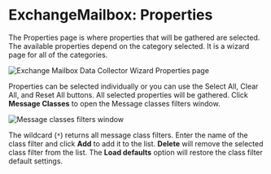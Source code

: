 # ExchangeMailbox: Properties

The Properties page is where properties that will be gathered are selected. The available properties depend on the category selected. It is a wizard page for all of the categories.

![Exchange Mailbox Data Collector Wizard Properties page](/img/product_docs/activitymonitor/activitymonitor/install/agent/properties.png)

Properties can be selected individually or you can use the Select All, Clear All, and Reset All buttons. All selected properties will be gathered. Click __Message Classes__ to open the Message classes filters window.

![Message classes filters window](/img/product_docs/accessanalyzer/accessanalyzer/enterpriseauditor/admin/datacollector/exchangepublicfolder/messageclassesfilterswindow.png)

The wildcard (```*```) returns all message class filters. Enter the name of the class filter and click __Add__ to add it to the list. __Delete__ will remove the selected class filter from the list. The __Load defaults__ option will restore the class filter default settings.
